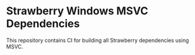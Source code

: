 # Strawberry Windows MSVC Dependencies

This repository contains CI for building all Strawberry dependencies using MSVC.
